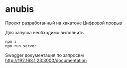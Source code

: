 # anubis
Проект разработанный на хакатоне Цифровой прорыв

Для запуска необходимо выполнить
    
    npm i
    npm run server
    
Swagger документация по запросвм http://192.168.1.23:3000/documentation
